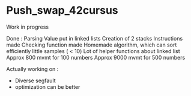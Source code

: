 # Push_swap_42cursus

Work in progress

Done :
Parsing
Value put in linked lists
Creation of 2 stacks
Instructions made
Checking function made
Homemade algorithm, which can sort efficiently little samples ( < 10)
Lot of helper functions about linked list
Approx 800 mvmt for 100 numbers
Approx 9000 mvmt for 500 numbers

Actually working on :
- Diverse segfault
- optimization can be better
